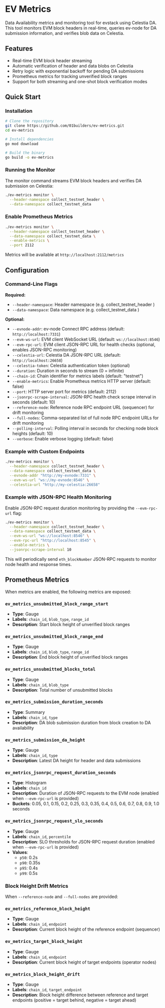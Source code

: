 # EV Metrics

Data Availability metrics and monitoring tool for evstack using Celestia DA. This tool monitors EVM block headers in real-time, queries ev-node for DA submission information, and verifies blob data on Celestia.

## Features

- Real-time EVM block header streaming
- Automatic verification of header and data blobs on Celestia
- Retry logic with exponential backoff for pending DA submissions
- Prometheus metrics for tracking unverified block ranges
- Support for both streaming and one-shot block verification modes

## Quick Start

### Installation

```bash
# Clone the repository
git clone https://github.com/01builders/ev-metrics.git
cd ev-metrics

# Install dependencies
go mod download

# Build the binary
go build -o ev-metrics
```

### Running the Monitor

The monitor command streams EVM block headers and verifies DA submission on Celestia:

```bash
./ev-metrics monitor \
  --header-namespace collect_testnet_header \
  --data-namespace collect_testnet_data
```


### Enable Prometheus Metrics

```bash
./ev-metrics monitor \
  --header-namespace collect_testnet_header \
  --data-namespace collect_testnet_data \
  --enable-metrics \
  --port 2112
```

Metrics will be available at `http://localhost:2112/metrics`

## Configuration

### Command-Line Flags

**Required:**
- `--header-namespace`: Header namespace (e.g. collect_testnet_header )
- `--data-namespace`: Data namespace (e.g. collect_testnet_data )

**Optional:**
- `--evnode-addr`: ev-node Connect RPC address (default: `http://localhost:7331`)
- `--evm-ws-url`: EVM client WebSocket URL (default: `ws://localhost:8546`)
- `--evm-rpc-url`: EVM client JSON-RPC URL for health checks (optional, enables JSON-RPC monitoring)
- `--celestia-url`: Celestia DA JSON-RPC URL (default: `http://localhost:26658`)
- `--celestia-token`: Celestia authentication token (optional)
- `--duration`: Duration in seconds to stream (0 = infinite)
- `--chain-id`: Chain identifier for metrics labels (default: "testnet")
- `--enable-metrics`: Enable Prometheus metrics HTTP server (default: false)
- `--port`: HTTP server port for metrics (default: 2112)
- `--jsonrpc-scrape-interval`: JSON-RPC health check scrape interval in seconds (default: 10)
- `--reference-node`: Reference node RPC endpoint URL (sequencer) for drift monitoring
- `--full-nodes`: Comma-separated list of full node RPC endpoint URLs for drift monitoring
- `--polling-interval`: Polling interval in seconds for checking node block heights (default: 10)
- `--verbose`: Enable verbose logging (default: false)

### Example with Custom Endpoints

```bash
./ev-metrics monitor \
  --header-namespace collect_testnet_header \
  --data-namespace collect_testnet_data \
  --evnode-addr "http://my-evnode:7331" \
  --evm-ws-url "ws://my-evnode:8546" \
  --celestia-url "http://my-celestia:26658"
```

### Example with JSON-RPC Health Monitoring

Enable JSON-RPC request duration monitoring by providing the `--evm-rpc-url` flag:

```bash
./ev-metrics monitor \
  --header-namespace collect_testnet_header \
  --data-namespace collect_testnet_data \
  --evm-ws-url "ws://localhost:8546" \
  --evm-rpc-url "http://localhost:8545" \
  --enable-metrics \
  --jsonrpc-scrape-interval 10
```

This will periodically send `eth_blockNumber` JSON-RPC requests to monitor node health and response times.

## Prometheus Metrics

When metrics are enabled, the following metrics are exposed:

### `ev_metrics_unsubmitted_block_range_start`
- **Type**: Gauge
- **Labels**: `chain_id`, `blob_type`, `range_id`
- **Description**: Start block height of unverified block ranges

### `ev_metrics_unsubmitted_block_range_end`
- **Type**: Gauge
- **Labels**: `chain_id`, `blob_type`, `range_id`
- **Description**: End block height of unverified block ranges

### `ev_metrics_unsubmitted_blocks_total`
- **Type**: Gauge
- **Labels**: `chain_id`, `blob_type`
- **Description**: Total number of unsubmitted blocks

### `ev_metrics_submission_duration_seconds`
- **Type**: Summary
- **Labels**: `chain_id`, `type`
- **Description**: DA blob submission duration from block creation to DA availability

### `ev_metrics_submission_da_height`
- **Type**: Gauge
- **Labels**: `chain_id`, `type`
- **Description**: Latest DA height for header and data submissions

### `ev_metrics_jsonrpc_request_duration_seconds`
- **Type**: Histogram
- **Labels**: `chain_id`
- **Description**: Duration of JSON-RPC requests to the EVM node (enabled when `--evm-rpc-url` is provided)
- **Buckets**: 0.05, 0.1, 0.15, 0.2, 0.25, 0.3, 0.35, 0.4, 0.5, 0.6, 0.7, 0.8, 0.9, 1.0 seconds

### `ev_metrics_jsonrpc_request_slo_seconds`
- **Type**: Gauge
- **Labels**: `chain_id`, `percentile`
- **Description**: SLO thresholds for JSON-RPC request duration (enabled when `--evm-rpc-url` is provided)
- **Values**:
  - `p50`: 0.2s
  - `p90`: 0.35s
  - `p95`: 0.4s
  - `p99`: 0.5s

### Block Height Drift Metrics

When `--reference-node` and `--full-nodes` are provided:

### `ev_metrics_reference_block_height`
- **Type**: Gauge
- **Labels**: `chain_id`, `endpoint`
- **Description**: Current block height of the reference endpoint (sequencer)

### `ev_metrics_target_block_height`
- **Type**: Gauge
- **Labels**: `chain_id`, `endpoint`
- **Description**: Current block height of target endpoints (operator nodes)

### `ev_metrics_block_height_drift`
- **Type**: Gauge
- **Labels**: `chain_id`, `target_endpoint`
- **Description**: Block height difference between reference and target endpoints (positive = target behind, negative = target ahead)
